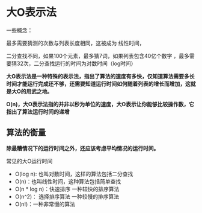# 大O表示法

一些概念：

最多需要猜测的次数与列表长度相同，这被成为 线性时间，

二分查找不同，如果100个元素，最多猜7词，如果列表包含40亿个数字 ，最多需要猜32次，二分查找运行的时间为对数时间（log时间）

**大O表示法是一种特殊的表示法，指出了算法的速度有多快，仅知道算法需要多长时间才能运行完成还不够，还需要知道运行时间如何随着列表的增长而增加，这就是大O的用武之地。**

**O\(n\)，大O表示法指的并非以秒为单位的速度，大O表示让你能够比较操作数，它指出了算法运行时间的递增**

## 算法的衡量

**除最糟情况下的运行时间之外，还应该考虑平均情况的运行时间。**

常见的大O运行时间

* O\(log n\): 也叫对数时间，这样的算法包括二分查找
* O\(n\)：也叫线性时间，这种算法包括简单查找
* O\(n \* log n\)：快速排序 一种较快的排序算法
* O\(n^2\)： 选择排序算法 一种较慢的排序算法
* O\(n!\)：一种非常慢的算法





